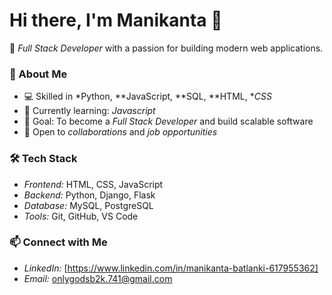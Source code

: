 # Hi there, I'm Manikanta 👋

🚀 *Full Stack Developer* with a passion for building modern web applications.

### 🔹 About Me
- 💻 Skilled in *Python, **JavaScript, **SQL, **HTML, **CSS*
- 🌱 Currently learning: *Javascript* 
- 🎯 Goal: To become a *Full Stack Developer* and build scalable software
- 🤝 Open to *collaborations* and *job opportunities*

### 🛠 Tech Stack
- *Frontend:* HTML, CSS, JavaScript
- *Backend:* Python, Django, Flask
- *Database:* MySQL, PostgreSQL
- *Tools:* Git, GitHub, VS Code

### 📫 Connect with Me
- *LinkedIn:* [https://www.linkedin.com/in/manikanta-batlanki-617955362]
- *Email:* onlygodsb2k.741@gmail.com

